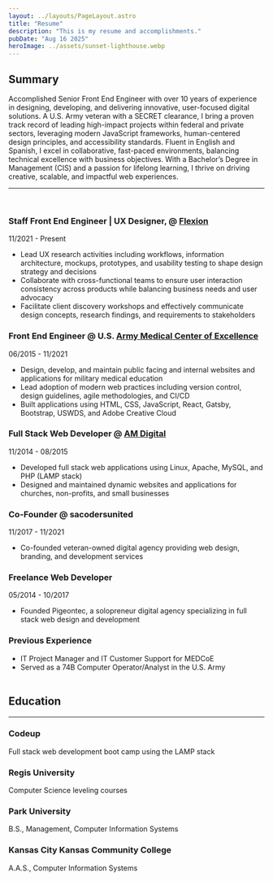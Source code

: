 ```yaml
---
layout: ../layouts/PageLayout.astro
title: "Resume"
description: "This is my resume and accomplishments."
pubDate: "Aug 16 2025"
heroImage: ../assets/sunset-lighthouse.webp
---
```


## Summary

Accomplished Senior Front End Engineer with over 10 years of experience in designing, developing, and delivering innovative, user-focused digital solutions. A U.S. Army veteran with a SECRET clearance, I bring a proven track record of leading high-impact projects within federal and private sectors, leveraging modern JavaScript frameworks, human-centered design principles, and accessibility standards. Fluent in English and Spanish, I excel in collaborative, fast-paced environments, balancing technical excellence with business objectives. With a Bachelor’s Degree in Management (CIS) and a passion for lifelong learning, I thrive on driving creative, scalable, and impactful web experiences.

---

<br/>

### **Staff Front End Engineer | UX Designer, @ [Flexion](https://flexion.us)**

11/2021 - Present

- Lead UX research activities including workflows, information architecture, mockups, prototypes, and usability testing to shape design strategy and decisions
- Collaborate with cross-functional teams to ensure user interaction consistency across products while balancing business needs and user advocacy
- Facilitate client discovery workshops and effectively communicate design concepts, research findings, and requirements to stakeholders

### **Front End Engineer @ U.S. [ Army Medical Center of Excellence ](https://medcoe.army.mil/)**

06/2015 - 11/2021

- Design, develop, and maintain public facing and internal websites and applications for military medical education
- Lead adoption of modern web practices including version control, design guidelines, agile methodologies, and CI/CD
- Built applications using HTML, CSS, JavaScript, React, Gatsby, Bootstrap, USWDS, and Adobe Creative Cloud

### **Full Stack Web Developer @ [ AM Digital ](https://discoveram.com/)**

11/2014 - 08/2015

- Developed full stack web applications using Linux, Apache, MySQL, and PHP (LAMP stack)
- Designed and maintained dynamic websites and applications for churches, non-profits, and small businesses

### **Co-Founder @ sacodersunited**

11/2017 - 11/2021

- Co-founded veteran-owned digital agency providing web design, branding, and development services

### **Freelance Web Developer**

05/2014 - 10/2017

- Founded Pigeontec, a solopreneur digital agency specializing in full stack web design and development

### Previous Experience

- IT Project Manager and IT Customer Support for MEDCoE
- Served as a 74B Computer Operator/Analyst in the U.S. Army
  <br/>
  <br/>

## Education

---

### Codeup

Full stack web development boot camp using the LAMP stack

### Regis University

Computer Science leveling courses

### Park University

B.S., Management, Computer Information Systems

### Kansas City Kansas Community College

A.A.S., Computer Information Systems
